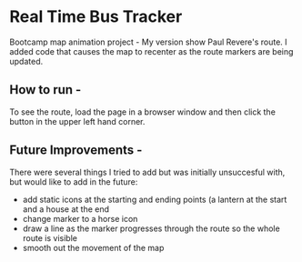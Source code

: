 # Real Time Bus Tracker
Bootcamp map animation project - My version show Paul Revere's route. I added code that causes the map to recenter as the route markers are being updated.

## How to run -
To see the route, load the page in a browser window and then click the button in the upper left hand corner.

## Future Improvements -
There were several things I tried to add but was initially unsuccesful with, but would like to add in the future:
- add static icons at the starting and ending points (a lantern at the start and a house at the end
- change marker to a horse icon
- draw a line as the marker progresses through the route so the whole route is visible
- smooth out the movement of the map
